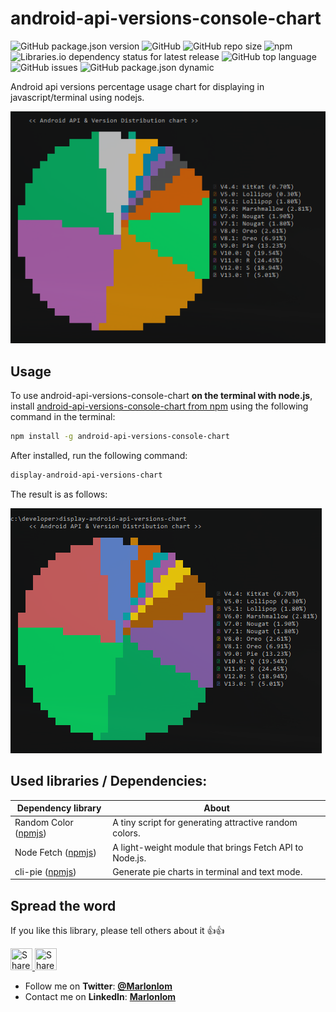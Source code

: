 # android-api-versions-console-chart

<div align="left">

![GitHub package.json version](https://img.shields.io/github/package-json/v/marlonlom/android-api-versions-console-chart)
![GitHub](https://img.shields.io/github/license/marlonlom/android-api-versions-console-chart)
![GitHub repo size](https://img.shields.io/github/repo-size/marlonlom/android-api-versions-console-chart)
![npm](https://img.shields.io/npm/dy/android-api-versions-console-chart)
![Libraries.io dependency status for latest release](https://img.shields.io/librariesio/release/npm/android-api-versions-console-chart)
![GitHub top language](https://img.shields.io/github/languages/top/marlonlom/android-api-versions-console-chart)
<br>
![GitHub issues](https://img.shields.io/github/issues/marlonlom/android-api-versions-console-chart)
![GitHub package.json dynamic](https://img.shields.io/github/package-json/keywords/marlonlom/android-api-versions-console-chart)
</div>

Android api versions percentage usage chart for displaying in javascript/terminal using nodejs.

![Android api versions percentage chart in action](https://raw.githubusercontent.com/marlonlom/android-api-versions-console-chart/main/screenshots/console-chart-displayed.png "console chart displayed")

## Usage
To use android-api-versions-console-chart **on the terminal with node.js**, install [android-api-versions-console-chart from npm](https://www.npmjs.org/package/android-api-versions-console-chart) using the following command in the terminal:

```bash
npm install -g android-api-versions-console-chart
```
After installed, run the following command:

```bash
display-android-api-versions-chart
```

The result is as follows:

![Usage of display-android-api-versions-chart command](https://raw.githubusercontent.com/marlonlom/android-api-versions-console-chart/main/screenshots/console-chart-displayed-command.png "console chart displayed after installed")


## Used libraries / Dependencies:

| Dependency library                                                | About                                                   |
|-------------------------------------------------------------------|---------------------------------------------------------|
| Random Color ([npmjs](https://www.npmjs.com/package/randomcolor)) | A tiny script for generating attractive random colors.  |
| Node Fetch ([npmjs](https://www.npmjs.com/package/node-fetch))    | A light-weight module that brings Fetch API to Node.js. |
| cli-pie ([npmjs](https://www.npmjs.com/package/cli-pie))          | Generate pie charts in terminal and text mode.          |

## Spread the word

If you like this library, please tell others about it :thumbsup::thumbsup:

<a href="https://twitter.com/intent/tweet?text=Android%20api%20versions%20percentage%20usage%20chart%20being%20displayed%20in%20terminal%3F%3F%20Check%20out%20this%20awesome%20library%20on%20Github%3A%20https://www.npmjs.org/package/android-api-versions-console-chart" target="_blank" title="share to twitter" style="width:100%"><img src="https://github.com/marlonlom/staticmaps_builder/blob/master/design/twitter_icon.png" title="Share on Twitter" width="35" height=35 />
<a href="https://www.facebook.com/sharer/sharer.php?u=www.npmjs.org/package/android-api-versions-console-chart" target="_blank" title="share to facebook" style="width:100%"><img src="https://github.com/marlonlom/staticmaps_builder/blob/master/design/facebook_icon.png" title="Share on Facebook" width="35" height=35 />

 - []()Follow me on **Twitter**: [**@Marlonlom**](https://twitter.com/marlonlom)
 - Contact me on **LinkedIn**: [**Marlonlom**](https://co.linkedin.com/in/marlonlom)
